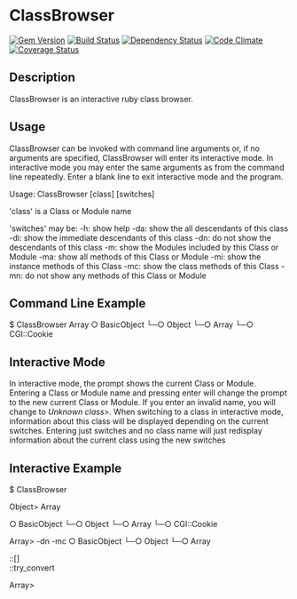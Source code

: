 # ClassBrowser

[![Gem Version][GV img]][Gem Version]
[![Build Status][BS img]][Build Status]
[![Dependency Status][DS img]][Dependency Status]
[![Code Climate][CC img]][Code Climate]
[![Coverage Status][CS img]][Coverage Status]

## Description

ClassBrowser is an interactive ruby class browser.   

## Usage
ClassBrowser can be invoked with command line arguments or, if no arguments are specified, ClassBrowser will enter its interactive mode.   In interactive mode you may enter the same arguments as from the command line repeatedly.   Enter a blank line to exit interactive mode and the program.

Usage: ClassBrowser \[class\] \[switches\]

'class' is a Class or Module name

'switches' may be:
  -h:   show help
  -da:  show the all descendants of this class
  -di:  show the immediate descendants of this class
  -dn:  do not show the descendants of this class
  -m:   show the Modules included by this Class or Module
  -ma:  show all methods of this Class or Module
  -mi:  show the instance methods of this Class
  -mc:  show the class methods of this Class
  -mn:  do not show any methods of this Class or Module

## Command Line Example

$ ClassBrowser Array
○ BasicObject
└─○ Object
  └─○ Array
    └─○ CGI::Cookie

## Interactive Mode

In interactive mode, the prompt shows the current Class or Module.  Entering a Class or Module name and pressing enter will change the prompt to the new current Class or Module.   If you enter an invalid name, you will change to *Unknown class*>.   When switching to a class in interactive mode, information about this class will be displayed depending on the current switches.   Entering just switches and no class name will just redisplay information about the current class using the new switches

## Interactive Example

$ ClassBrowser

Object> Array

○ BasicObject
└─○ Object
  └─○ Array
    └─○ CGI::Cookie

Array> -dn -mc 
○ BasicObject
└─○ Object
  └─○ Array

::[]                    
::try_convert           

Array> 


[Gem Version]: https://rubygems.org/gems/ClassBrowser
[Build Status]: https://travis-ci.org/tomun/ClassBrowser
[travis pull requests]: https://travis-ci.org/tomun/ClassBrowser/pull_requests
[Dependency Status]: https://gemnasium.com/tomun/ClassBrowser
[Code Climate]: https://codeclimate.com/repos/5486124de30ba079230050ca/feed
[Coverage Status]: https://codeclimate.com/repos/5486124de30ba079230050ca/feed

[GV img]: https://badge.fury.io/rb/ClassBrowser.png
[BS img]: https://travis-ci.org/tomun/ClassBrowser.png
[DS img]: https://gemnasium.com/tomun/ClassBrowser.png
[CC img]: https://codeclimate.com/repos/5486124de30ba079230050ca/badges/b374b21eb9741352f3b9/gpa.svg
[CS img]: https://codeclimate.com/repos/5486124de30ba079230050ca/badges/b374b21eb9741352f3b9/coverage.svg
